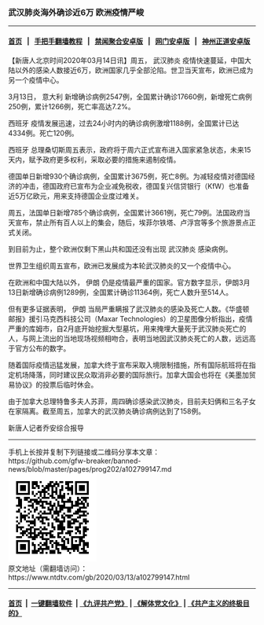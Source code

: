 ### 武汉肺炎海外确诊近6万 欧洲疫情严峻
------------------------

#### [首页](https://github.com/gfw-breaker/banned-news/blob/master/README.md) &nbsp;&nbsp;|&nbsp;&nbsp; [手把手翻墙教程](https://github.com/gfw-breaker/guides/wiki) &nbsp;&nbsp;|&nbsp;&nbsp; [禁闻聚合安卓版](https://github.com/gfw-breaker/bn-android) &nbsp;&nbsp;|&nbsp;&nbsp; [网门安卓版](https://github.com/oGate2/oGate) &nbsp;&nbsp;|&nbsp;&nbsp; [神州正道安卓版](https://github.com/SzzdOgate/update) 



<div><div class="post_content" itemprop="articleBody">
 <p>
  【新唐人北京时间2020年03月14日讯】周五，
  <ok href="https://www.ntdtv.com/gb/武汉肺炎.htm">
   武汉肺炎
  </ok>
  疫情快速蔓延，中国大陆以外的感染人数接近6万，欧洲国家几乎全部沦陷。世卫当天宣布，欧洲已成为另一个疫情中心。
 </p>
 <p>
  3月13日，
  <ok href="https://www.ntdtv.com/gb/意大利.htm">
   意大利
  </ok>
  新增确诊病例2547例，全国累计确诊17660例，新增死亡病例250例，累计1266例，死亡率高达7.2%。
 </p>
 <p>
  <ok href="https://www.ntdtv.com/gb/西班牙.htm">
   西班牙
  </ok>
  疫情发展迅速，过去24小时内的确诊病例激增1188例，全国累计已达4334例。死亡120例。
 </p>
 <p>
  <ok href="https://www.ntdtv.com/gb/西班牙.htm">
   西班牙
  </ok>
  总理桑切斯周五表示，政府将于周六正式宣布进入国家紧急状态，未来15天内，赋予政府更多权利，采取必要的措施来遏制疫情。
 </p>
 <p>
  德国单日新增930个确诊病例，全国累计3675例，死亡8例。为减轻疫情对德国经济的冲击，德国政府已宣布为企业减免税收，德国复兴信贷银行（KfW）也准备近5万亿欧元，用来支持德国企业度过难关。
 </p>
 <p>
  周五，法国单日新增785个确诊病例，全国累计3661例，死亡79例。法国政府当天宣布，禁止所有百人以上的集会，随后，埃菲尔铁塔、卢浮宫等多个旅游景点正式关闭。
 </p>
 <p>
  到目前为止，整个欧洲仅剩下黑山共和国还没有出现
  <ok href="https://www.ntdtv.com/gb/武汉肺炎.htm">
   武汉肺炎
  </ok>
  感染病例。
 </p>
 <p>
  世界卫生组织周五宣布，欧洲已发展成为本轮武汉肺炎的又一个疫情中心。
 </p>
 <p>
  在欧洲和中国大陆以外，
  <ok href="https://www.ntdtv.com/gb/伊朗.htm">
   伊朗
  </ok>
  仍是疫情最严重的国家。官方数字显示，伊朗3月13日新增确诊病例1289例，全国累计确诊11364例，死亡人数升至514人。
 </p>
 <p>
  但有更多证据表明，
  <ok href="https://www.ntdtv.com/gb/伊朗.htm">
   伊朗
  </ok>
  当局严重瞒报了武汉肺炎的感染及死亡人数。《华盛顿邮报》援引马克西科技公司（Maxar Technologies）的卫星图像分析指出，疫情严重的库姆市，自2月底开始挖掘大型墓坑，用来掩埋大量死于武汉肺炎死亡的人，与网上流出的当地现场视频相吻合，表明当地因武汉肺炎死亡的人数，远远高于官方公布的数字。
 </p>
 <p>
  随着国际疫情迅猛发展，加拿大终于宣布采取入境限制措施，所有国际航班将在指定机场降落，同时建议民众取消非必要的国际旅行。加拿大国会也将在《美墨加贸易协议》的投票后临时休会。
 </p>
 <p>
  由于加拿大总理特鲁多夫人苏菲，周四确诊感染武汉肺炎，目前夫妇俩和三名子女在家隔离。截至周五，加拿大的武汉肺炎确诊病例达到了158例。
 </p>
 <p>
  新唐人记者乔安综合报导
 </p>
 <div class="single_ad">
 </div>
</div>
</div>
<hr/>
手机上长按并复制下列链接或二维码分享本文章：<br/>
https://github.com/gfw-breaker/banned-news/blob/master/pages/prog202/a102799147.md <br/>
<a href='https://github.com/gfw-breaker/banned-news/blob/master/pages/prog202/a102799147.md'><img src='https://github.com/gfw-breaker/banned-news/blob/master/pages/prog202/a102799147.md.png'/></a> <br/>
原文地址（需翻墙访问）：https://www.ntdtv.com/gb/2020/03/13/a102799147.html


------------------------
#### [首页](https://github.com/gfw-breaker/banned-news/blob/master/README.md) &nbsp;|&nbsp; [一键翻墙软件](https://github.com/gfw-breaker/nogfw/blob/master/README.md) &nbsp;| [《九评共产党》](https://github.com/gfw-breaker/9ping.md/blob/master/README.md#九评之一评共产党是什么) | [《解体党文化》](https://github.com/gfw-breaker/jtdwh.md/blob/master/README.md) | [《共产主义的终极目的》](https://github.com/gfw-breaker/gczydzjmd.md/blob/master/README.md)


<img src='http://gfw-breaker.win/banned-news/pages/prog202/a102799147.md' width='0px' height='0px'/>